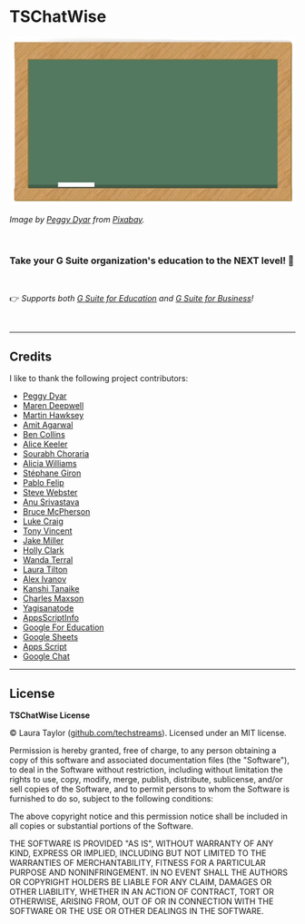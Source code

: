 # TSChatWise

![](chalkboard.jpg)

*Image by [Peggy Dyar](https://pixabay.com/users/4Me2Design-3106045/?utm_source=link-attribution&amp;utm_medium=referral&amp;utm_campaign=image&amp;utm_content=2629436) from [Pixabay](https://pixabay.com/?utm_source=link-attribution&amp;utm_medium=referral&amp;utm_campaign=image&amp;utm_content=2629436).*

<br>

### Take your G Suite organization's education to the NEXT level! 🚀

<br>

:point_right: *Supports both [G Suite for Education](https://edu.google.com/) and [G Suite for Business](https://gsuite.google.com/solutions/)!*


<br>

---

## Credits

I like to thank the following project contributors:

* [Peggy Dyar](https://pixabay.com/users/4Me2Design-3106045/)
* [Maren Deepwell](https://marendeepwell.com/)
* [Martin Hawksey](https://mashe.hawksey.info/)
* [Amit Agarwal](https://www.labnol.org/)
* [Ben Collins](https://www.benlcollins.com/)
* [Alice Keeler](https://alicekeeler.com/)
* [Sourabh Choraria](https://twitter.com/schoraria911)
* [Alicia Williams](https://twitter.com/presactlyalicia)
* [Stéphane Giron](https://twitter.com/st3phcloud)
* [Pablo Felip](https://twitter.com/pfelipm)
* [Steve Webster](https://www.swgapps.com/)
* [Anu Srivastava](https://github.com/asrivas)
* [Bruce McPherson](https://ramblings.mcpher.com/)
* [Luke Craig](https://twitter.com/teacher_luke_uk)
* [Tony Vincent](https://learninginhand.com/)
* [Jake Miller](https://twitter.com/jakemillertech)
* [Holly Clark](https://twitter.com/hollyclarkedu)
* [Wanda Terral](https://twitter.com/wterral)
* [Laura Tilton](https://twitter.com/tiltondata)
* [Alex Ivanov](https://github.com/contributorpw)
* [Kanshi Tanaike](https://github.com/tanaikech)
* [Charles Maxson](https://twitter.com/chasmaxson)
* [Yagisanatode](https://twitter.com/lifeofspy)
* [AppsScriptInfo](https://pulse.appsscript.info/)
* [Google For Education](https://twitter.com/googleforedu)
* [Google Sheets](https://www.google.com/sheets/about/)
* [Apps Script](https://developers.google.com/apps-script/overview)
* [Google Chat](https://support.google.com/chat/answer/7653601)


 
 
---

## License

**TSChatWise License**

© Laura Taylor ([github.com/techstreams](https://github.com/techstreams)). Licensed under an MIT license.

Permission is hereby granted, free of charge, to any person obtaining a copy of this software and associated documentation files (the "Software"), to deal in the Software without restriction, including without limitation the rights to use, copy, modify, merge, publish, distribute, sublicense, and/or sell copies of the Software, and to permit persons to whom the Software is furnished to do so, subject to the following conditions:

The above copyright notice and this permission notice shall be included in all copies or substantial portions of the Software.

THE SOFTWARE IS PROVIDED "AS IS", WITHOUT WARRANTY OF ANY KIND, EXPRESS OR IMPLIED, INCLUDING BUT NOT LIMITED TO THE WARRANTIES OF MERCHANTABILITY, FITNESS FOR A PARTICULAR PURPOSE AND NONINFRINGEMENT. IN NO EVENT SHALL THE AUTHORS OR COPYRIGHT HOLDERS BE LIABLE FOR ANY CLAIM, DAMAGES OR OTHER LIABILITY, WHETHER IN AN ACTION OF CONTRACT, TORT OR OTHERWISE, ARISING FROM, OUT OF OR IN CONNECTION WITH THE SOFTWARE OR THE USE OR OTHER DEALINGS IN THE SOFTWARE.
